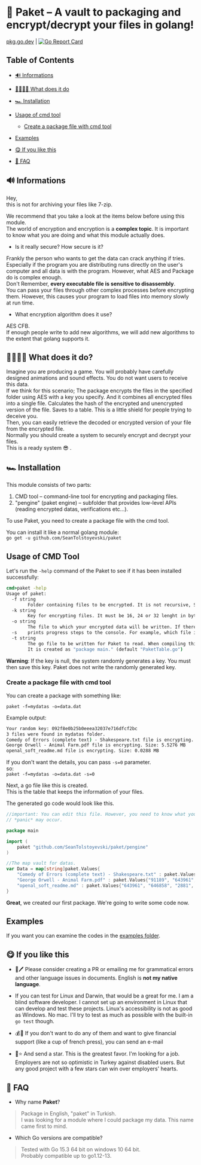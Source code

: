 # 🔑 Paket – A vault to packaging and encrypt/decrypt your files in golang!

[pkg.go.dev](https://pkg.go.dev/github.com/SeanTolstoyevski/paket/) | [![Go Report Card](https://goreportcard.com/badge/github.com/SeanTolstoyevski/paket)](https://goreportcard.com/report/github.com/SeanTolstoyevski/paket)

## Table of Contents

* [🔊 Informations](#-informations)

* [👩‍🏭👨‍🏭 What does it do](#what-does-it-do)

* [🏎 Installation](#installation)

* [Usage of cmd tool](#usage-of-cmd-tool)

	* [Create a package file with cmd tool](#create-a-package-file-with-cmd-tool)

* [Examples](#examples)

* [😋 If you like this](#-if-you-like-this)

* [🤔 FAQ](#-faq)

## 🔊 Informations

Hey,  
this is not for archiving your files like 7-zip.

We recommend that you take a look at the items below before using this module.  
The world of encryption and encryption is a **complex  topic**. It is important to know what you are doing and what this module actually does.

* Is it really secure? How secure is it?

Frankly the person who wants to get the data can crack anything if tries. Especially if the program you are distributing runs directly on the user's computer and all data is with the program. However, what AES and Package do is complex enough.  
Don't Remember, **every executable file is sensitive to disassembly**.  
You can pass your files through other complex processes before encrypting them. However, this causes your program to load files into memory slowly at run time.

* What encryption algorithm does it use?

AES CFB.  
If enough people write to add new algorithms, we will add new algorithms to the extent that golang supports it.

## 👩‍🏭👨‍🏭 What does it do?

Imagine you are producing a game. You will probably have carefully designed animations and sound effects. You do not want users to receive this data.  
If we think for this scenario; The package encrypts the files in the specified folder using AES with a key you specify. And it combines all encrypted files into a single file. Calculates the hash of the encrypted and unencrypted version of the file. Saves to a table. This is a little shield for people trying to deceive you.  
Then, you can easily retrieve the decoded or encrypted version of your file from the encrypted file.  
Normally you should create a system to securely encrypt and decrypt your files.  
This is a ready system 😎 .

## 🏎 Installation

This module consists of two parts:
1. CMD tool – command-line tool for encrypting and packaging files.
2. "pengine" (paket engine) – subfolder that provides low-level APIs (reading encrypted datas, verifications etc...).

To use Paket, you need to create a package file with the cmd tool.

You can install it like a normal golang module:  
`go get -u github.com/SeanTolstoyevski/paket`

## Usage of CMD Tool

Let's run the `-help` command of the Paket to see if it has been installed successfully:

```cmd
cmd>paket -help
Usage of paket:
  -f string
        Folder containing files to be encrypted. It is not recursive, Subfolders is not encrypted.
  -k string
        Key for encrypting files. It must be 16, 24 or 32 lenght in bytes. If this parameter is null, the tool generates one randomly byte  and prints value to the console.
  -o string
        The file to which your encrypted data will be written. If there is a file with the same name, you will be warned. (default "data.pack")
  -s    prints progress steps to the console. For example, which file is currently encrypting, etc. (default true)
  -t string
        The go file to be written for Paket to read. When compiling this file, you must import it into your program.
        It is created as "package main." (default "PaketTable.go")
```

**Warning**: If the key is null, the system randomly generates a key. You must then save this key. Paket does not write the randomly generated key.

### Create a package file with cmd tool

You can create a package with something like:

`paket -f=mydatas -o=data.dat`

Example output:

```cmd
Your random key: 092f8e0b25b0eeea32037e716dfcf2bc
3 files were found in mydatas folder.
Comedy of Errors (complete text) - Shakespeare.txt file is encrypting. Size: 0.9117 MB
George Orwell - Animal Farm.pdf file is encrypting. Size: 5.5276 MB
openal_soft_readme.md file is encrypting. Size: 0.0288 MB
```

If you don't want the details, you can pass  `-s=0` parameter.  
so:  
`paket -f=mydatas -o=data.dat -s=0`

Next, a go file like this is created.  
This is the table that keeps the information of your files.

The generated go code would look like this.  

```go
//important: You can edit this file. However, you need to know what you are doing.
// *panic* may occur.

package main

import (
	paket "github.com/SeanTolstoyevski/paket/pengine"
)

//The map vault for datas.
var Data = map[string]paket.Values{
	"Comedy of Errors (complete text) - Shakespeare.txt" : paket.Values{"0", "91189", "91173", "91189", "2aa62dd2d930ed5d8e1c3a33fba4d8525e16448b12d567f5808452b94cacf693", "063b28be3d49e30710546c06b845e87ef9af811f01f7ef716be1f4516657d2d3"},
	"George Orwell - Animal Farm.pdf" : paket.Values{"91189", "643961", "552756", "552772", "2d8d5810046a78daea56adcf73497b6f331023a0a2cb700db4bb029ca1425573", "86a5e5508ce4f8912f6f62b7c06c51134beb86722fa6ba670751ce727c3e081f"},
	"openal_soft_readme.md" : paket.Values{"643961", "646858", "2881", "2897", "4034ec4242e7a700e2586f6520941599230e7bc8509ca60950e570df213c49ae", "0f16e1d5e7bbc82b1cb067190db8abc6aa8f00507395710095cc5cd45deb4d2a"},
}
```

**Great**, we created our first package. We're going to write some code now.  

## Examples

If you want you can examine the codes in the [examples folder](https://github.com/SeanTolstoyevski/paket/examples).


## 😋 If you like this

* 📝🖊 Please consider creating a PR or emailing me for grammatical errors and other language issues in documents. English is **not my native language**.

* If you can test for Linux and Darwin, that would be a great  for me. I am a blind software developer. I cannot set up an environment in Linux that can develop and test these projects. Linux's accessibility is not as good as Windows. No mac. I'll try to test as much as possible with the built-in `go test` though.

* 💰🤑 If you don't want to do any of them and want to give financial support (like a cup of french press), you can send an e-mail

* 🌟⭐ And send a star. This is the greatest favor. I'm looking for a job. Employers are not so optimistic in Turkey against disabled users. But any good project with a few stars can win over employers' hearts.

## 🤔 FAQ

* Why name **Paket**?

> Package in English, "paket" in Turkish.  
I was looking for a module where I could package my data. This name came first to mind.

* Which Go versions are compatible?

> Tested with Go 15.3 64 bit on windows 10 64 bit.  
Probably compatible up to go1.12-13.
